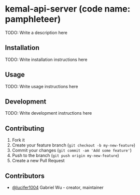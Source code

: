 # kemal-api-server (code name: pamphleteer)

TODO: Write a description here

## Installation

TODO: Write installation instructions here

## Usage

TODO: Write usage instructions here

## Development

TODO: Write development instructions here

## Contributing

1. Fork it
2. Create your feature branch (`git checkout -b my-new-feature`)
3. Commit your changes (`git commit -am 'Add some feature'`)
4. Push to the branch (`git push origin my-new-feature`)
5. Create a new Pull Request

## Contributors

- [@lucifer1004](https://github.com/lucifer1004) Gabriel Wu - creator, maintainer
